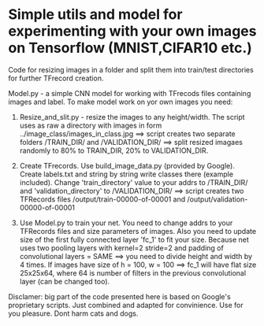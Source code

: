 # Simple utils and model for experimenting with your own images on Tensorflow (MNIST,CIFAR10 etc.)

Code for resizing images in a folder and split them into train/test directories for further TFrecord creation.

Model.py - a simple CNN model for working with TFrecods files containing images and label. To make model work on yor own images you need:

1. Resize_and_slit.py - resize the images to any height/width. The script uses as raw a directory with images in form ../image_class/images_in_class.jpg ==> script creates two separate folders /TRAIN_DIR/ and /VALIDATION_DIR/ ==> split resized imagaes randomly to 80% to TRAIN_DIR, 20% to VALIDATION_DIR.

2. Create TFrecords. Use build_image_data.py (provided by Google). Create labels.txt and string by string write classes there (example included). Change 'train_directory' value to your addrs to /TRAIN_DIR/ and 'validation_directory' to /VALIDATION_DIR/ ==> script creates two TFRecords files /output/train-00000-of-00001 and /output/validation-00000-of-00001

3. Use Model.py to train your net. You need to change addrs to your TFRecords files and size parameters of images. Also you need to update size of the first fully connected layer 'fc_1' to fit your size. Because net uses two pooling layers with kernel=2 stride=2 and padding of convolutional layers = SAME ==> you need to divide height and width by 4 times. If images have size of h = 100, w = 100 ==> fc_1 will have flat size 25x25x64, where 64 is number of filters in the previous convolutional layer (can be changed too).

Disclamer: big part of the code presented here is based on Google's proprietary scripts. Just combined and adapted for convinience. Use for you pleasure. Dont harm cats and dogs.
